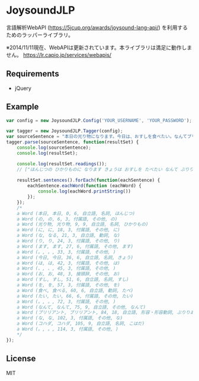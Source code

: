 JoysoundJLP
===========

言語解析WebAPI (https://5jcup.org/awards/joysound-lang-api/) を利用するためのラッパーライブラリ。

※2014/11/11現在、WebAPIは更新されています。本ライブラリは満足に動作しません。
https://lr.capio.jp/services/webapis/

## Requirements
* jQuery


## Example
```JavaScript
var config = new JoysoundJLP.Config('YOUR_USERNAME', 'YOUR_PASSWORD');

var tagger = new JoysoundJLP.Tagger(config);
var sourceSentence = "本日の光り物になります。今日は、おすしを食べたい。なんてブリリアントなコハダ。";
tagger.parse(sourceSentence, function(resultSet) {
    console.log(sourceSentence);
    console.log(resultSet);

    console.log(resultSet.readings());
    // ["ほんじつの ひかりものに なります きょうは おすしを たべたい なんて ぶりりあんとな こはだ"]
    
    resultSet.sentences().forEach(function(eachSentence) {
        eachSentence.eachWord(function (eachWord) {
            console.log(eachWord.printString())
        });
    });
    /*
    a Word (本日, 本日, 0, 6, 自立語, 名詞, ほんじつ)
    a Word (の, の, 6, 3, 付属語, その他, の)
    a Word (光り物, 光り物, 9, 9, 自立語, 名詞, ひかりもの)
    a Word (に, に, 18, 3, 付属語, その他, に)
    a Word (な, なる, 21, 3, 自立語, 動詞, な)
    a Word (り, り, 24, 3, 付属語, その他, り)
    a Word (ます, ます, 27, 6, 付属語, その他, ます)
    a Word (。, 。, 33, 3, 付属語, その他, )
    a Word (今日, 今日, 36, 6, 自立語, 名詞, きょう)
    a Word (は, は, 42, 3, 付属語, その他, は)
    a Word (、, 、, 45, 3, 付属語, その他, )
    a Word (お, お, 48, 3, 接頭辞, その他, お)
    a Word (すし, すし, 51, 6, 自立語, 名詞, すし)
    a Word (を, を, 57, 3, 付属語, その他, を)
    a Word (食べ, 食べる, 60, 6, 自立語, 動詞, たべ)
    a Word (たい, たい, 66, 6, 付属語, その他, たい)
    a Word (。, 。, 72, 3, 付属語, その他, )
    a Word (なんて, なんて, 75, 9, 自立語, その他, なんて)
    a Word (ブリリアント, ブリリアント, 84, 18, 自立語, 形容・形容動詞, ぶりりあんと)
    a Word (な, な, 102, 3, 付属語, その他, な)
    a Word (コハダ, コハダ, 105, 9, 自立語, 名詞, こはだ)
    a Word (。, 。, 114, 3, 付属語, その他, )
    */
});
```


## License
MIT
